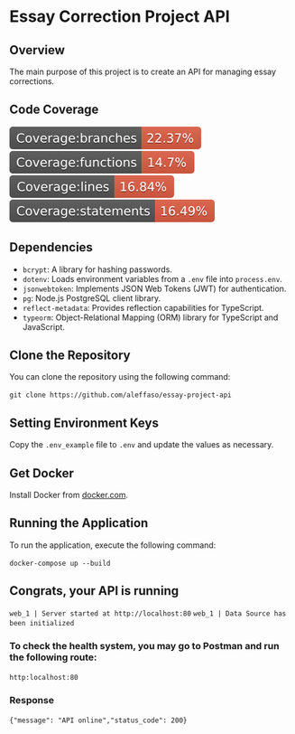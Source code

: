 # Essay Correction Project API

## Overview

The main purpose of this project is to create an API for managing essay corrections.

## Code Coverage

![Branches](./coverage/badge-branches.svg)
![Functions](./coverage/badge-functions.svg)
![Lines](./coverage/badge-lines.svg)
![Statements](./coverage/badge-statements.svg)

## Dependencies

- `bcrypt`: A library for hashing passwords.
- `dotenv`: Loads environment variables from a `.env` file into `process.env`.
- `jsonwebtoken`: Implements JSON Web Tokens (JWT) for authentication.
- `pg`: Node.js PostgreSQL client library.
- `reflect-metadata`: Provides reflection capabilities for TypeScript.
- `typeorm`: Object-Relational Mapping (ORM) library for TypeScript and JavaScript.

## Clone the Repository

You can clone the repository using the following command:

`git clone https://github.com/aleffaso/essay-project-api`

## Setting Environment Keys

Copy the `.env_example` file to `.env` and update the values as necessary.

## Get Docker

Install Docker from [docker.com](https://docs.docker.com/get-docker/).

## Running the Application

To run the application, execute the following command:

`docker-compose up --build`

## Congrats, your API is running

`web_1 | Server started at http://localhost:80`
`web_1 | Data Source has been initialized`

### To check the health system, you may go to Postman and run the following route:

`http:localhost:80`

### Response

`{"message": "API online","status_code": 200}`
